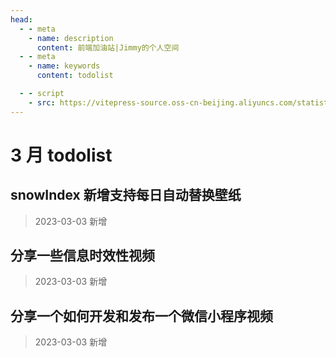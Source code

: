 ```yaml
---
head:
  - - meta
    - name: description
      content: 前端加油站|Jimmy的个人空间
  - - meta
    - name: keywords
      content: todolist

  - - script
    - src: https://vitepress-source.oss-cn-beijing.aliyuncs.com/statistics.js
---
```


# 3 月 todolist

## snowIndex 新增支持每日自动替换壁纸

> 2023-03-03 新增

## 分享一些信息时效性视频

> 2023-03-03 新增

## 分享一个如何开发和发布一个微信小程序视频

> 2023-03-03 新增
